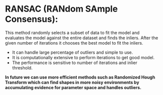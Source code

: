 # RANSAC (RANdom SAmple Consensus):

This method randomly selects a subset of data to fit the model and evaluates the model against the entire dataset and finds the inliers. After the given number of iterations it chooses the best model to fit the inliers.

* It can handle large percentage of outliers and simple to use.
* It is computationally extensive to perform iterations to get good model.
* The performance is sensitive to number of iterations and inlier threshold.

**In future we can use more efficient methods such as Randomized Hough Transform which can find shapes in more noisy environments by accumulating evidence for parameter space and handles outliers.**
